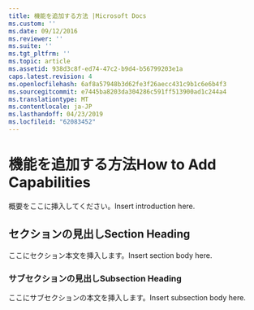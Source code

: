 ```yaml
---
title: 機能を追加する方法 |Microsoft Docs
ms.custom: ''
ms.date: 09/12/2016
ms.reviewer: ''
ms.suite: ''
ms.tgt_pltfrm: ''
ms.topic: article
ms.assetid: 938d3c8f-ed74-47c2-b9d4-b56799203e1a
caps.latest.revision: 4
ms.openlocfilehash: 6af8a57948b3d62fe3f26aecc431c9b1c6e6b4f3
ms.sourcegitcommit: e7445ba8203da304286c591ff513900ad1c244a4
ms.translationtype: MT
ms.contentlocale: ja-JP
ms.lasthandoff: 04/23/2019
ms.locfileid: "62083452"
---
```

# <a name="how-to-add-capabilities"></a><span data-ttu-id="9da02-102">機能を追加する方法</span><span class="sxs-lookup"><span data-stu-id="9da02-102">How to Add Capabilities</span></span>

<span data-ttu-id="9da02-103">概要をここに挿入してください。</span><span class="sxs-lookup"><span data-stu-id="9da02-103">Insert introduction here.</span></span>

## <a name="section-heading"></a><span data-ttu-id="9da02-104">セクションの見出し</span><span class="sxs-lookup"><span data-stu-id="9da02-104">Section Heading</span></span>

<span data-ttu-id="9da02-105">ここにセクション本文を挿入します。</span><span class="sxs-lookup"><span data-stu-id="9da02-105">Insert section body here.</span></span>

### <a name="subsection-heading"></a><span data-ttu-id="9da02-106">サブセクションの見出し</span><span class="sxs-lookup"><span data-stu-id="9da02-106">Subsection Heading</span></span>

<span data-ttu-id="9da02-107">ここにサブセクションの本文を挿入します。</span><span class="sxs-lookup"><span data-stu-id="9da02-107">Insert subsection body here.</span></span>
